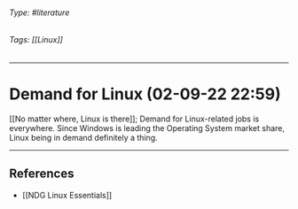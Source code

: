 ###### Type: #literature
###### Tags: [[Linux]]
---
# Demand for Linux (02-09-22 22:59)
[[No matter where, Linux is there]]; Demand for Linux-related jobs is everywhere. Since Windows is leading the Operating System market share, Linux being in demand definitely a thing.

---
## References
- [[NDG Linux Essentials]]